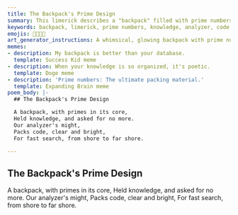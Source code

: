 ```yaml
---
title: The Backpack's Prime Design
summary: This limerick describes a "backpack" filled with prime numbers, symbolizing a knowledge system that efficiently stores and retrieves information, enabling fast and far-reaching searches.
keywords: backpack, limerick, prime numbers, knowledge, analyzer, code, search, efficiency, information retrieval
emojis: 🎒🔢✨🔎
art_generator_instructions: A whimsical, glowing backpack with prime numbers subtly woven into its fabric. Beams of light emanate from the backpack, representing knowledge being efficiently retrieved and projected across a vast landscape. A stylized "analyzer" eye is observing the scene, emphasizing the intelligent organization of information. The overall feeling should be lighthearted, magical, and convey the power of organized knowledge.
memes:
- description: My backpack is better than your database.
  template: Success Kid meme
- description: When your knowledge is so organized, it's poetic.
  template: Doge meme
- description: 'Prime numbers: The ultimate packing material.'
  template: Expanding Brain meme
poem_body: |-
  ## The Backpack's Prime Design

  A backpack, with primes in its core,
  Held knowledge, and asked for no more.
  Our analyzer's might,
  Packs code, clear and bright,
  For fast search, from shore to far shore.

---
```

## The Backpack's Prime Design

A backpack, with primes in its core,
Held knowledge, and asked for no more.
Our analyzer's might,
Packs code, clear and bright,
For fast search, from shore to far shore.